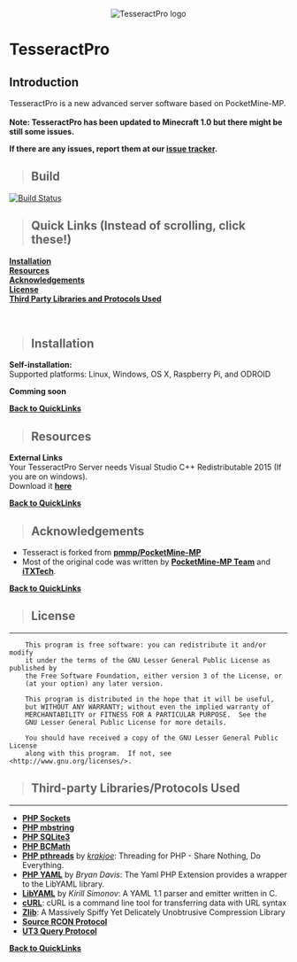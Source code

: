<p id="app-name" align="center">
    <img src="https://i.imgur.com/1ga0ATy.jpg" alt="TesseractPro logo">
</p>

TesseractPro
==============

Introduction
-------------
TesseractPro is a new advanced server software based on PocketMine-MP.<br>
<br>
**Note: TesseractPro has been updated to Minecraft 1.0 but there might be still some issues.**

**If there are any issues, report them at our [issue tracker](https://github.com/TesseractPro/TesseractPro/issues).**

> ## Build
[![Build Status](https://img.shields.io/badge/build-passing-brightgreen.svg)](https://github.com/TesseractPro/TesseractPro#build)

> ## Quick Links (Instead of scrolling, click these!)

__[Installation](https://github.com/TesseractPro/TesseractPro#installation)__ <br>
__[Resources](https://github.com/TesseractPro/TesseractPro#resources)__ <br>
__[Acknowledgements](https://github.com/TesseractPro/TesseractPro#acknowledgements)__ <br>
__[License](https://github.com/TesseractPro/TesseractPro#license)__ <br>
__[Third Party Libraries and Protocols Used](https://github.com/TesseractPro/TesseractPro#third-party-librariesprotocols-used)__ <br>

<br>

> ## Installation

**Self-installation:**<br>
Supported platforms: Linux, Windows, OS X, Raspberry Pi, and ODROID <br>

**Comming soon**
<!-- [Installation](https://github.com/TesseractPro/TesseractPro/wiki/Installation)<br> -->

__[Back to QuickLinks](https://github.com/TesseractPro/TesseractPro#quick-links-instead-of-scrolling-click-these)__
<br>

> ## Resources

**External Links** <br>
Your TesseractPro Server needs Visual Studio C++ Redistributable 2015 (If you are on windows). <br>
Download it **__[here](https://www.microsoft.com/en-us/download/details.aspx?id=48145)__** <br>

__[Back to QuickLinks](https://github.com/TesseractPro/TesseractPro#quick-links-instead-of-scrolling-click-these)__
<br>

> ## Acknowledgements

- Tesseract is forked from **[pmmp/PocketMine-MP](http://github.com/pmmp/PocketMine-MP/)** 
- Most of the original code was written by **[PocketMine-MP Team](https://github.com/orgs/pmmp/people)** and **[iTXTech](https://github.com/orgs/iTXTech/people)**. <br>

__[Back to QuickLinks](https://github.com/TesseractPro/TesseractPro#quick-links-instead-of-scrolling-click-these)__
<br>

> ## License
-------------
```
	This program is free software: you can redistribute it and/or modify
	it under the terms of the GNU Lesser General Public License as published by
	the Free Software Foundation, either version 3 of the License, or
	(at your option) any later version.

	This program is distributed in the hope that it will be useful,
	but WITHOUT ANY WARRANTY; without even the implied warranty of
	MERCHANTABILITY or FITNESS FOR A PARTICULAR PURPOSE.  See the
	GNU Lesser General Public License for more details.

	You should have received a copy of the GNU Lesser General Public License
	along with this program.  If not, see <http://www.gnu.org/licenses/>.
```

> ## Third-party Libraries/Protocols Used
-------------
* __[PHP Sockets](http://php.net/manual/en/book.sockets.php)__
* __[PHP mbstring](http://php.net/manual/en/book.mbstring.php)__
* __[PHP SQLite3](http://php.net/manual/en/book.sqlite3.php)__
* __[PHP BCMath](http://php.net/manual/en/book.bc.php)__
* __[PHP pthreads](http://pthreads.org/)__ by _[krakjoe](https://github.com/krakjoe)_: Threading for PHP - Share Nothing, Do Everything.
* __[PHP YAML](https://code.google.com/p/php-yaml/)__ by _Bryan Davis_: The Yaml PHP Extension provides a wrapper to the LibYAML library.
* __[LibYAML](http://pyyaml.org/wiki/LibYAML)__ by _Kirill Simonov_: A YAML 1.1 parser and emitter written in C.
* __[cURL](http://curl.haxx.se/)__: cURL is a command line tool for transferring data with URL syntax
* __[Zlib](http://www.zlib.net/)__: A Massively Spiffy Yet Delicately Unobtrusive Compression Library
* __[Source RCON Protocol](https://developer.valvesoftware.com/wiki/Source_RCON_Protocol)__
* __[UT3 Query Protocol](http://wiki.unrealadmin.org/UT3_query_protocol)__

__[Back to QuickLinks](https://github.com/TesseractPro/TesseractPro#quick-links-instead-of-scrolling-click-these)__
